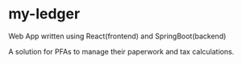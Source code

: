 # my-ledger

Web App written using React(frontend) and SpringBoot(backend)

A solution for PFAs to manage their paperwork and tax calculations.
